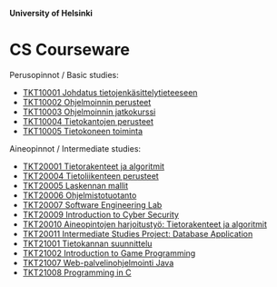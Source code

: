 **University of Helsinki**
# CS Courseware

Perusopinnot / Basic studies:
* [TKT10001 Johdatus tietojenkäsittelytieteeseen](https://cs-courseware-helsinki.github.io/TKT10001-Johdatus-tietojenkasittelytieteeseen/)
* [TKT10002	Ohjelmoinnin perusteet](https://cs-courseware-helsinki.github.io/TKT10002-Ohjelmoinnin-perusteet/)
* [TKT10003 Ohjelmoinnin jatkokurssi](https://cs-courseware-helsinki.github.io/TKT10003-Ohjelmoinnin-jatkokurssi/)
* [TKT10004 Tietokantojen perusteet](https://cs-courseware-helsinki.github.io/TKT10004-Tietokantojen-perusteet/)
* [TKT10005	Tietokoneen toiminta](https://cs-courseware-helsinki.github.io/TKT10005-Tietokoneen-toiminta/)

Aineopinnot / Intermediate studies:
* [TKT20001 Tietorakenteet ja algoritmit]()
* [TKT20004 Tietoliikenteen perusteet]()
* [TKT20005 Laskennan mallit](https://cs-courseware-helsinki.github.io/TKT20006-Ohjelmistotuotanto/)
* [TKT20006 Ohjelmistotuotanto]()
* [TKT20007 Software Engineering Lab]()
* [TKT20009	Introduction to Cyber Security]()
* [TKT20010 Aineopintojen harjoitustyö: Tietorakenteet ja algoritmit]()
* [TKT20011	Intermediate Studies Project: Database Application]()
* [TKT21001	Tietokannan suunnittelu]()
* [TKT21002 Introduction to Game Programming]()
* [TKT21007	Web-palvelinohjelmointi Java]()
* [	TKT21008	Programming in C]()
